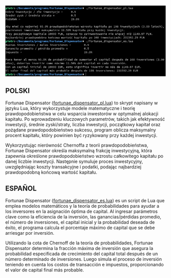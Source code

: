 ![example-1](https://github.com/piotrbajdek/Fortunae_Dispensator/blob/main/docs/images/example-1.png?raw=true)

## POLSKI

Fortunae Dispensator ([fortunae_dispensator_pl.lua](https://github.com/piotrbajdek/Fortunae_Dispensator/blob/main/fortunae_dispensator_pl.lua)) to skrypt napisany w języku Lua, który wykorzystuje modele matematyczne i teorię prawdopodobieństwa w celu wsparcia inwestorów w optymalnej alokacji kapitału. Po wprowadzeniu kluczowych parametrów, takich jak efektywność inwestycji, średnie zyski/straty, liczba inwestycji, początkowy kapitał oraz pożądane prawdopodobieństwo sukcesu, program oblicza maksymalny procent kapitału, który powinien być ryzykowany przy każdej inwestycji.

Wykorzystując nierówność Chernoffa z teorii prawdopodobieństwa, Fortunae Dispensator określa maksymalną frakcję inwestycyjną, która zapewnia określone prawdopodobieństwo wzrostu całkowitego kapitału po danej liczbie inwestycji. Następnie symuluje proces inwestycyjny, uwzględniając koszty transakcyjne i podatki, podając najbardziej prawdopodobną końcową wartość kapitału.

## ESPAÑOL

Fortunae Dispensator ([fortunae_dispensator_es.lua](https://github.com/piotrbajdek/Fortunae_Dispensator/blob/main/fortunae_dispensator_es.lua)) es un script de Lua que emplea modelos matemáticos y la teoría de probabilidades para ayudar a los inversores en la asignación óptima de capital. Al ingresar parámetros clave como la eficiencia de la inversión, las ganancias/pérdidas promedio, el número de inversiones, el capital inicial y la probabilidad deseada de éxito, el programa calcula el porcentaje máximo de capital que se debe arriesgar por inversión.

Utilizando la cota de Chernoff de la teoría de probabilidades, Fortunae Dispensator determina la fracción máxima de inversión que asegura la probabilidad especificada de crecimiento del capital total después de un número determinado de inversiones. Luego simula el proceso de inversión teniendo en cuenta los costos de transacción e impuestos, proporcionando el valor de capital final más probable.
